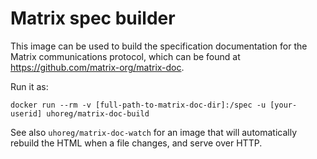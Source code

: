 Matrix spec builder
===================

This image can be used to build the specification documentation for the Matrix
communications protocol, which can be found at
https://github.com/matrix-org/matrix-doc.

Run it as:

```
docker run --rm -v [full-path-to-matrix-doc-dir]:/spec -u [your-userid] uhoreg/matrix-doc-build
```

See also `uhoreg/matrix-doc-watch` for an image that will automatically rebuild
the HTML when a file changes, and serve over HTTP.
